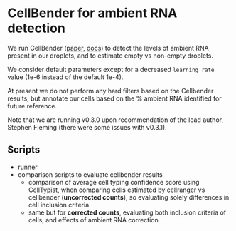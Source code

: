 # CellBender for ambient RNA detection

We run CellBender ([paper](https://www.nature.com/articles/s41592-023-01943-7), [docs](https://cellbender.readthedocs.io/en/latest/index.html)) to detect the levels of ambient RNA present in our droplets, and to estimate empty vs non-empty droplets.

We consider default parameters except for a decreased ```learning rate``` value (1e-6 instead of the default 1e-4).

At present we do not perform any hard filters based on the Cellbender results, but annotate our cells based on the % ambient RNA identified for future reference.

Note that we are running v0.3.0 upon recommendation of the lead author, Stephen Fleming (there were some issues with v0.3.1).

## Scripts

* runner
* comparison scripts to evaluate cellbender results
  * comparison of average cell typing confidence score using CellTypist, when comparing cells estimated by cellranger vs cellbender (**uncorrected counts**), so evaluating solely differences in cell inclusion criteria
  * same but for **corrected counts**, evaluating both inclusion criteria of cells, and effects of ambient RNA correction
